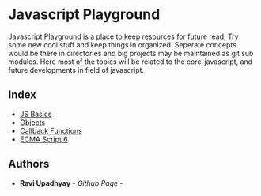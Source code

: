 # Javascript Playground

Javascript Playground is a place to keep resources for future read, Try some new cool stuff and keep things in organized. Seperate concepts would be there in directories and big projects may be maintained as git sub modules.
Here most of the topics will be related to the core-javascript, and future developments in field of javascript.

## Index

- [JS Basics](basics)
- [Objects](objects)
- [Callback Functions](callback-functions)
- [ECMA Script 6](https://github.com/Ravi-Upadhyay/ecma-script-6.git)



## Authors

* **Ravi Upadhyay** - *Github Page* - [](https://ravi-upadhyay/github.io)
